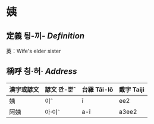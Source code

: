 # 姨
## 定義 딍-끼- _Definition_




英：Wife's elder sister

## 稱呼 칑·허· _Address_

漢字或諺文 | 諺文 깐-뿐ˆ | 台羅 Tâi-lô | 戴字 Taiji
--- | --- | --- | --- 
姨 | 이ˆ | î | ee2 
阿姨 | 아·이ˆ | a-î | a3ee2 

